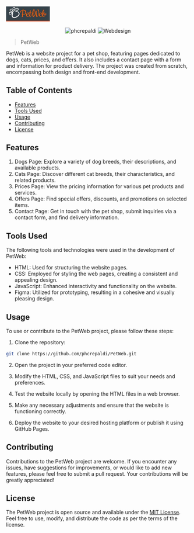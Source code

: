<p><img src="pet.jpeg" alt="Pet Image" width="120"></p>
<p align="center">
 <img src="https://img.shields.io/static/v1?label=Behance&message=phcrepaldi&color=199ca8&labelColor=000000" alt="phcrepaldi" />
 <img src="https://img.shields.io/static/v1?label=Type&message=Webdesign&color=199ca8&labelColor=000000" alt="Webdesign" />
</p>

>PetWeb

PetWeb is a website project for a pet shop, featuring pages dedicated to dogs, cats, prices, and offers. It also includes a contact page with a form and information for product delivery. The project was created from scratch, encompassing both design and front-end development.

## Table of Contents

- [Features](#features)
- [Tools Used](#tools-used)
- [Usage](#usage)
- [Contributing](#contributing)
- [License](#license)

## Features

1. Dogs Page: Explore a variety of dog breeds, their descriptions, and available products.
2. Cats Page: Discover different cat breeds, their characteristics, and related products.
3. Prices Page: View the pricing information for various pet products and services.
4. Offers Page: Find special offers, discounts, and promotions on selected items.
5. Contact Page: Get in touch with the pet shop, submit inquiries via a contact form, and find delivery information.

## Tools Used

The following tools and technologies were used in the development of PetWeb:

- HTML: Used for structuring the website pages.
- CSS: Employed for styling the web pages, creating a consistent and appealing design.
- JavaScript: Enhanced interactivity and functionality on the website.
- Figma: Utilized for prototyping, resulting in a cohesive and visually pleasing design.

## Usage

To use or contribute to the PetWeb project, please follow these steps:

1. Clone the repository:

```bash
git clone https://github.com/phcrepaldi/PetWeb.git
```

2. Open the project in your preferred code editor.

3. Modify the HTML, CSS, and JavaScript files to suit your needs and preferences.

4. Test the website locally by opening the HTML files in a web browser.

5. Make any necessary adjustments and ensure that the website is functioning correctly.

6. Deploy the website to your desired hosting platform or publish it using GitHub Pages.

## Contributing

Contributions to the PetWeb project are welcome. If you encounter any issues, have suggestions for improvements, or would like to add new features, please feel free to submit a pull request. Your contributions will be greatly appreciated!

## License

The PetWeb project is open source and available under the [MIT License](https://opensource.org/licenses/MIT). Feel free to use, modify, and distribute the code as per the terms of the license.